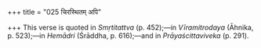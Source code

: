 +++
title = "025 चिरस्थितम् अपि"

+++
This verse is quoted in *Smṛtitattva* (p. 452);—in *Vīramitrodaya*
(Āhnika, p. 523);—in *Hemādri* (Śrāddha, p. 616);—and in
*Prāyaścittaviveka* (p. 291).


